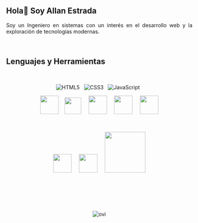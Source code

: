 ## Hola👋 Soy Allan Estrada

<p align="justify">
Soy un Ingeniero en sistemas con un interés en el desarrollo web y la exploración de tecnologías modernas.
</p>

&nbsp;

## Lenguajes y Herramientas

&nbsp;

<div align="center">

![HTML5](https://img.shields.io/badge/html5-%23E34F26.svg?style=for-the-badge&logo=html5&logoColor=white)&nbsp;&nbsp;&nbsp;![CSS3](https://img.shields.io/badge/css3-%231572B6.svg?style=for-the-badge&logo=css3&logoColor=white)&nbsp;&nbsp;&nbsp;![JavaScript](https://img.shields.io/badge/javascript-%23323330.svg?style=for-the-badge&logo=javascript&logoColor=%23F7DF1E)&nbsp;&nbsp;

</div>

<div align="center">
  <img src="https://angular.io/assets/images/logos/angular/shield-large.svg" height="50">
  &nbsp;&nbsp;
  <img src="https://reactnative.dev/img/header_logo.svg" height="45">
  &nbsp; &nbsp;
  <img src="https://tailwindcss.com/favicons/favicon.ico?v=3" height="50">
  &nbsp; &nbsp;
  <img src="https://nodejs.org/static/images/logo.svg" height="50">
  &nbsp; &nbsp;
  <img src="https://d1.awsstatic.com/partner-network/QuickStart/logos/mongodb-logo-300x76.c6f50ad4d03f1b466ab9aed210925ff75ea8e60e.png" height="50">
</div>

&nbsp;

<div align="center">
  <img src="https://www.adobe.com/content/dam/acom/one-console/icons_rebrand/ps_appicon.svg" width="50">
  &nbsp; &nbsp;
  <img src="https://www.adobe.com/content/dam/cc/icons/illustrator.svg" width="50">
  &nbsp; &nbsp;
  <img src="https://git-scm.com/images/logo@2x.png" width="110">
</div>

&nbsp;

#

&nbsp;

<div align="center">
<img src="https://github-readme-stats.vercel.app/api/top-langs?username=drac-09&show_icons=true&locale=en&layout=compact&theme=chartreuse-dark" alt="ovi" />
